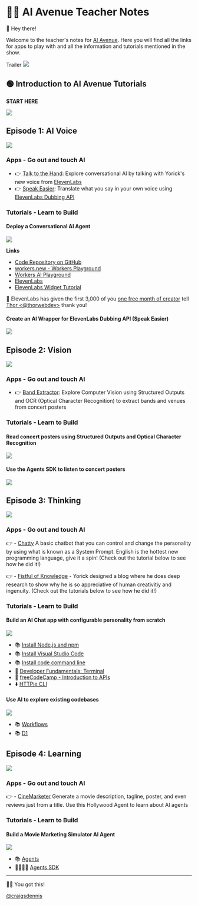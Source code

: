 # 👨‍🏫 AI Avenue Teacher Notes

👋 Hey there! 

Welcome to the teacher's notes for [AI Avenue](https://aiavenue.show). Here you will find all the links for apps to play with and all the information and tutorials mentioned in the show.

Trailer
[<img src="https://img.youtube.com/vi/TLQT1JI3CGA/0.jpg">](https://youtu.be/TLQT1JI3CGA "AI Avenue Trailer")

## 🟢 Introduction to AI Avenue Tutorials

**START HERE**

[<img src="https://img.youtube.com/vi/ULZskuWcApw/0.jpg">](https://youtu.be/ULZskuWcApw "AI Avenue Tutorial Introduction")


## Episode 1: AI Voice

[<img src="https://img.youtube.com/vi/j15hF2s5UxI/0.jpg">](https://youtu.be/j15hF2s5UxI "AI Voice: I Tried to Make My Robot Hand Talk | AI Avenue Ep 1")

### Apps - Go out and touch AI
- 👉 [Talk to the Hand](https://talk-to-the-hand.aiavenue.show): Explore conversational AI by talking with Yorick's new voice from [ElevenLabs](https://elevenlabs.io)
- 👉 [Speak Easier](https://speak-easier.aiavenue.show): Translate what you say in your own voice using [ElevenLabs Dubbing API](https://elevenlabs.io/docs/api-reference/dubbing/create)

### Tutorials - Learn to Build

#### Deploy a Conversational AI Agent

[<img src="https://img.youtube.com/vi/YFWkYzjT7x0/0.jpg">](https://youtu.be/YFWkYzjT7x0 "Deploy a Conversational AI Agent")

**Links**
- [Code Repository on GitHub](https://github.com/craigsdennis/ai-ave-talk-to-the-hand) 
- [workers.new - Workers Playground](https://workers.new)
- [Workers AI Playground](https://playground.ai.cloudflare.com)
- [ElevenLabs](https://elevenlabs.io)
- [ElevenLabs Widget Tutorial](https://www.youtube.com/watch?v=XweA70b45Ws&list=PL0p_X3zznhlNfieOUQnxLMrrRersZBqB-&index=3)

🙏 ElevenLabs has given the first 3,000 of you [one free month of creator](https://elevenlabs.io/app/agents?coupon=CF_AI_AVENUE) tell [Thor <@thorwebdev>](https://x.com/thorwebdev) thank you!

#### Create an AI Wrapper for ElevenLabs Dubbing API (Speak Easier)

[<img src="https://img.youtube.com/vi/x8GZMwSq5bY/0.jpg">](https://youtu.be/x8GZMwSq5bY "Create an AI Wrapper for ElevenLabs Dubbing API")


## Episode 2: Vision

[<img src="https://img.youtube.com/vi/xp4Z_ZqP4Ck/0.jpg">](https://youtu.be/xp4Z_ZqP4Ck "Computer Vision: AI Can See Clearly Now | AI Avenue Ep 2")

### Apps - Go out and touch AI
- 👉 [Band Extractor](https://extractor.aiavenue.show): Explore Computer Vision using Structured Outputs and OCR (Optical Character Recognition) to extract bands and venues from concert posters

### Tutorials - Learn to Build

#### Read concert posters using Structured Outputs and Optical Character Recognition 

[<img src="https://img.youtube.com/vi/z-GaojKt5xc/0.jpg">](https://youtu.be/z-GaojKt5xc "Read concert posters using Structured Outputs and Optical Character Recognition")

#### Use the Agents SDK to listen to concert posters

[<img src="https://img.youtube.com/vi/yQCWCWTGnDM/0.jpg">](https://youtu.be/yQCWCWTGnDM "Use the Agents SDK to listen to concert posters")

## Episode 3: Thinking

[<img src="https://img.youtube.com/vi/0GcVU3R5_qE/0.jpg">](https://youtu.be/0GcVU3R5_qE "Is AI REALLY thinking?!")

### Apps - Go out and touch AI

👉 - [Chatty](https://chatty.aiavenue.show) A basic chatbot that you can control and change the personality by using what is known as a System Prompt. English is the hottest new programming language, give it a spin! (Check out the tutorial below to see how he did it!)

👉 - [Fistful of Knowledge](https://fistful-of-knowledge.aiavenue.show) - Yorick designed a blog where he does deep research to show why he is so appreciative of human creativitiy and ingenuity. (Check out the tutorials below to see how he did it!)

### Tutorials - Learn to Build

#### Build an AI Chat app with configurable personality from scratch

[<img src="https://img.youtube.com/vi/ne8J0WnGjCQ/0.jpg">](https://youtu.be/ne8J0WnGjCQ "Build an AI Chat app with configurable personality from scratch | AI Ave Ep 3")

- 📚 [Install Node.js and npm](https://docs.npmjs.com/downloading-and-installing-node-js-and-npm)
- 📚 [Install Visual Studio Code](https://code.visualstudio.com/download)
- 📚 [Install code command line](https://code.visualstudio.com/docs/setup/mac)
- 🍿 [Developer Fundamentals: Terminal](https://www.youtube.com/watch?v=lZ7Kix9bjPI)
- 🍿 [freeCodeCamp - Introduction to APIs](https://www.youtube.com/watch?v=WXsD0ZgxjRw)
- ⬇️ [HTTPie CLI](https://httpie.io/cli)

#### Use AI to explore existing codebases

[<img src="https://img.youtube.com/vi/s7664j-QPLs/0.jpg">](https://youtu.be/s7664j-QPLs "Use AI to explore existing codebases")

- 📚 [Workflows](https://developers.cloudflare.com/workflows)
- 📚 [D1](https://developers.cloudflare.com/d1)


## Episode 4: Learning

[<img src="https://img.youtube.com/vi/0GcVU3R5_qE/0.jpg">](https://youtu.be/0GcVU3R5_qE "AI Learning: It's copying everything we do!!! | AI Avenue: Ep 4")

### Apps - Go out and touch AI

👉 - [CineMarketer](https://cinemarketer.aiavenue.show) Generate a movie description, tagline, poster, and even reviews just from a title. Use this Hollywood Agent to learn about AI agents

### Tutorials - Learn to Build

#### Build a Movie Marketing Simulator AI Agent

[<img src="https://img.youtube.com/vi/1UOMNBhDqnw/0.jpg">](https://youtu.be/1UOMNBhDqnw "Build a Movie Marketing Simulator AI Agent")

- 📚 [Agents](https://developers.cloudflare.com/agents)
- 👨‍💻👩‍💻 [Agents SDK](https://github.com/cloudflare/agents)

---

💪🚀 You got this!

[@craigsdennis](https://x.com/craigsdennis)